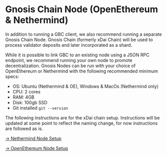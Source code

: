 # Gnosis Chain Node (OpenEthereum & Nethermind)

In addition to running a GBC client, we also recommend running a separate Gnosis Chain Node. Gnosis Chain (formerly xDai Chain) will be used to process validator deposits and later incorporated as a shard.

While it is possible to link GBC to an existing node using a JSON RPC endpoint, we recommend running your own node to promote decentralization. Gnosis Nodes can be run with your choice of OpenEthereum or Nethermind with the following recommended minimum specs:

* OS: Ubuntu (Nethermind & OE), Windows & MacOs (Nethermind only)
* CPU: 2 cores
* RAM: 4GB
* Disk: 100gb SSD
* Git installed `git --version`

The following instructions are for the xDai chain setup. Instructions will be updated at some point to reflect the naming change, for now instructions are followed as is.

[-> Nethermind Node Setup](nethermind-node-setup.md)

[-> OpenEthereum Node Setup](openethereum-node-setup.md)
